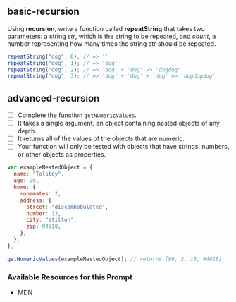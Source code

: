 ## basic-recursion

Using **recursion**, write a function called **repeatString** that takes two parameters: a string _str_,
which is the string to be repeated, and _count_, a number
representing how many times the string str should be repeated.

```javascript
repeatString("dog", 0); // => ''
repeatString("dog", 1); // => 'dog'
repeatString("dog", 2); // => 'dog' + 'dog' => 'dogdog'
repeatString("dog", 3); // => 'dog' + 'dog' + 'dog' => 'dogdogdog'
```

## advanced-recursion

- [ ] Complete the function `getNumericValues`.
- [ ] It takes a single argument, an object containing nested objects of any depth.
- [ ] It returns all of the values of the objects that are numeric.
- [ ] Your function will only be tested with objects that have strings, numbers, or other objects as properties.

```javascript
var exampleNestedObject = {
  name: "Tolstoy",
  age: 99,
  home: {
    roommates: 2,
    address: {
      street: "discombobulated",
      number: 13,
      city: "stilton",
      zip: 94618,
    },
  },
};

getNumericValues(exampleNestedObject); // returns [99, 2, 13, 94618]
```

### Available Resources for this Prompt

- MDN
